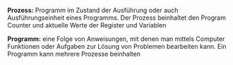 **Prozess:** Programm im Zustand der Ausführung oder auch Ausführungseinheit eines Programms. Der Prozess beinhaltet den Program Counter und aktuelle Werte der Register und Variablen

**Programm:** eine Folge von Anweisungen, mit denen man mittels Computer Funktionen oder Aufgaben zur Lösung von Problemen bearbeiten kann. Ein Programm kann mehrere Prozesse beinhalten

